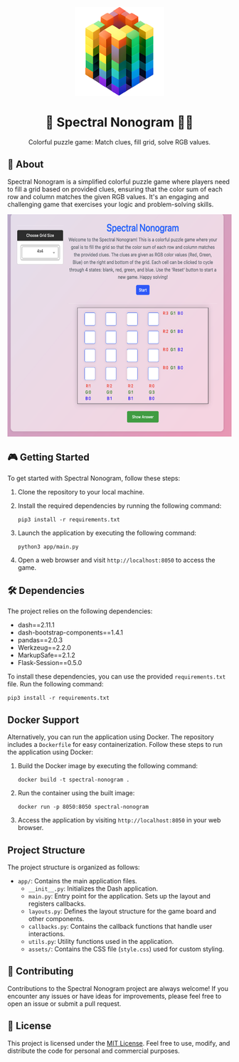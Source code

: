 <p align="center">
<img src="app/assets/logo.png" height="200">
</p>
<h1 align="center">
🌟 Spectral Nonogram 🎲🎨
</h1>
<p align="center">
Colorful puzzle game: Match clues, fill grid, solve RGB values.
</p>


## 🧠 About

<!-- <Main description>   -->

Spectral Nonogram is a simplified colorful puzzle game where players need to fill a grid based on provided clues, ensuring that the color sum of each row and column matches the given RGB values. It's an engaging and challenging game that exercises your logic and problem-solving skills.

<p align="center">
<img src="app/assets/screenshot.png" height="500">
</p>

## 🎮 Getting Started

To get started with Spectral Nonogram, follow these steps:

1. Clone the repository to your local machine.
2. Install the required dependencies by running the following command:

   ```
   pip3 install -r requirements.txt
   ```

3. Launch the application by executing the following command:

   ```
   python3 app/main.py
   ```

4. Open a web browser and visit `http://localhost:8050` to access the game.

## 🛠️ Dependencies

The project relies on the following dependencies:

- dash==2.11.1
- dash-bootstrap-components==1.4.1
- pandas==2.0.3
- Werkzeug==2.2.0
- MarkupSafe==2.1.2
- Flask-Session==0.5.0

To install these dependencies, you can use the provided `requirements.txt` file. Run the following command:

```shell
pip3 install -r requirements.txt
```

## Docker Support

Alternatively, you can run the application using Docker. The repository includes a `Dockerfile` for easy containerization. Follow these steps to run the application using Docker:

1. Build the Docker image by executing the following command:

   ```
   docker build -t spectral-nonogram .
   ```

2. Run the container using the built image:

   ```
   docker run -p 8050:8050 spectral-nonogram
   ```

3. Access the application by visiting `http://localhost:8050` in your web browser.

## Project Structure

The project structure is organized as follows:

- `app/`: Contains the main application files.
  - `__init__.py`: Initializes the Dash application.
  - `main.py`: Entry point for the application. Sets up the layout and registers callbacks.
  - `layouts.py`: Defines the layout structure for the game board and other components.
  - `callbacks.py`: Contains the callback functions that handle user interactions.
  - `utils.py`: Utility functions used in the application.
  - `assets/`: Contains the CSS file (`style.css`) used for custom styling.

## 🤝 Contributing

Contributions to the Spectral Nonogram project are always welcome! If you encounter any issues or have ideas for improvements, please feel free to open an issue or submit a pull request.

## 📜 License

This project is licensed under the [MIT License](LICENSE). Feel free to use, modify, and distribute the code for personal and commercial purposes.
